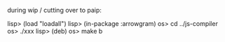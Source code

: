 during wip / cutting over to paip:

lisp> (load "loadall")
lisp> (in-package :arrowgram)
os> cd ../js-compiler
os> ./xxx
lisp> (deb)
os> make b
